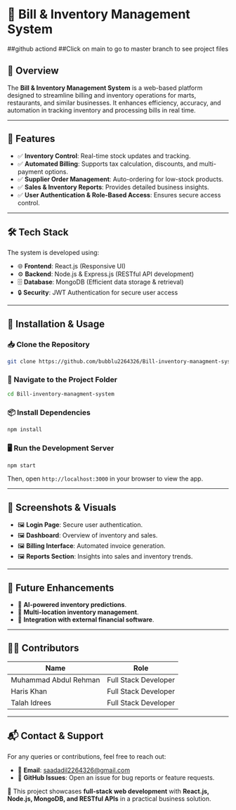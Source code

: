 # 🛒 Bill & Inventory Management System
##github actiond
##Click on main to go to master branch to see project files
## 📝  Overview

The **Bill & Inventory Management System** is a web-based platform designed to streamline billing and inventory operations for marts, restaurants, and similar businesses. It enhances efficiency, accuracy, and automation in tracking inventory and processing bills in real time.

---

## 🚀 Features

- ✅ **Inventory Control**: Real-time stock updates and tracking.
- ✅ **Automated Billing**: Supports tax calculation, discounts, and multi-payment options.
- ✅ **Supplier Order Management**: Auto-ordering for low-stock products.
- ✅ **Sales & Inventory Reports**: Provides detailed business insights.
- ✅ **User Authentication & Role-Based Access**: Ensures secure access control.

---

## 🛠️ Tech Stack

The system is developed using:

- 🌐 **Frontend**: React.js (Responsive UI)
- ⚙️ **Backend**: Node.js & Express.js (RESTful API development)
- 🗄️ **Database**: MongoDB (Efficient data storage & retrieval)
- 🔒 **Security**: JWT Authentication for secure user access

---

## 🔧 Installation & Usage

### 📥 Clone the Repository
```bash
git clone https://github.com/bubblu2264326/Bill-inventory-managment-system.git
```

### 📂 Navigate to the Project Folder
```bash
cd Bill-inventory-managment-system
```

### 📦 Install Dependencies
```bash
npm install
```

### 🖥️ Run the Development Server
```bash
npm start
```

Then, open `http://localhost:3000` in your browser to view the app.

---

## 📸 Screenshots & Visuals

- 🖼️ **Login Page**: Secure user authentication.
- 🖼️ **Dashboard**: Overview of inventory and sales.
- 🖼️ **Billing Interface**: Automated invoice generation.
- 🖼️ **Reports Section**: Insights into sales and inventory trends.

---

## 🌟 Future Enhancements

- 🚀 **AI-powered inventory predictions**.
- 🚀 **Multi-location inventory management**.
- 🚀 **Integration with external financial software**.

---

## 👨‍💻 Contributors

| Name | Role |
|------|------|
| Muhammad Abdul Rehman | Full Stack Developer |
| Haris Khan | Full Stack Developer |
| Talah Idrees | Full Stack Developer |

---

## 📬 Contact & Support

For any queries or contributions, feel free to reach out:

- 📧 **Email**: [saadadil2264326@gmail.com](mailto:saadadil2264326@gmail.com)
- 🐞 **GitHub Issues**: Open an issue for bug reports or feature requests.

📢 This project showcases **full-stack web development** with **React.js, Node.js, MongoDB, and RESTful APIs** in a practical business solution.

